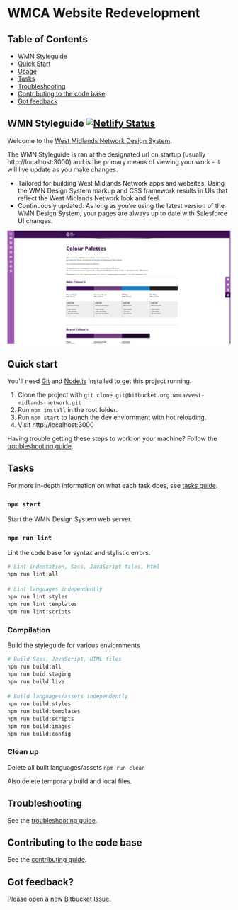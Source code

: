 # WMCA Website Redevelopment

## Table of Contents

- [WMN Styleguide](#wmn-styleguide)
- [Quick Start](#quick-start)
- [Usage](#usage)
- [Tasks](#tasks)
- [Troubleshooting](#troubleshooting)
- [Contributing to the code base](#contributing-to-the-code-base)
- [Got feedback](#got-feedback)

## WMN Styleguide [![Netlify Status](https://api.netlify.com/api/v1/badges/dff99875-8f09-42b9-bb99-3a43f8c0e697/deploy-status)](https://app.netlify.com/sites/wmca/deploys)

Welcome to the [West Midlands Network Design System](https://wmnetwork.netlify.com/).

The WMN Styleguide is ran at the designated url on startup (usually http://localhost:3000) and is the primary means of viewing your work - it will live update as you make changes.

- Tailored for building West Midlands Network apps and websites: Using the WMN Design System markup and CSS framework results in UIs that reflect the West Midlands Network look and feel.
- Continuously updated: As long as you’re using the latest version of the WMN Design System, your pages are always up to date with Salesforce UI changes.

<img src="doc/preview.png" alt="previewer blueprint/variant/modifier selection" width="600px"/>

## Quick start

You'll need [Git](https://help.github.com/articles/set-up-git/) and [Node.js](https://nodejs.org/en/) installed to get this project running.

1. Clone the project with `git clone git@bitbucket.org:wmca/west-midlands-network.git`
2. Run `npm install` in the root folder.
3. Run `npm start` to launch the dev enviornment with hot reloading.
4. Visit http://localhost:3000

Having trouble getting these steps to work on your machine? Follow the [troubleshooting guide](guidelines/TROUBLESHOOTING.md).

## Tasks

For more in-depth information on what each task does, see [tasks guide](doc/tasks.md).

### `npm start`

Start the WMN Design System web server.

### `npm run lint`

Lint the code base for syntax and stylistic errors.

```bash
# Lint indentation, Sass, JavaScript files, html
npm run lint:all

# Lint languages independently
npm run lint:styles
npm run lint:templates
npm run lint:scripts
```

### Compilation

Build the styleguide for various enviornments

```bash
# Build Sass, JavaScript, HTML files
npm run build:all
npm run buid:staging
npm run build:live

# Build languages/assets independently
npm run build:styles
npm run build:templates
npm run build:scripts
npm run build:images
npm run build:config
```

### Clean up

Delete all built languages/assets
`npm run clean`

Also delete temporary build and local files.

## Troubleshooting

See the [troubleshooting guide](doc/TROUBLESHOOTING.md).

## Contributing to the code base

See the [contributing guide](doc/CONTRIBUTING.md).

## Got feedback?

Please open a new [Bitbucket Issue](https://bitbucket.org/wmca/west-midlands-network/issues?status=new&status=open).
